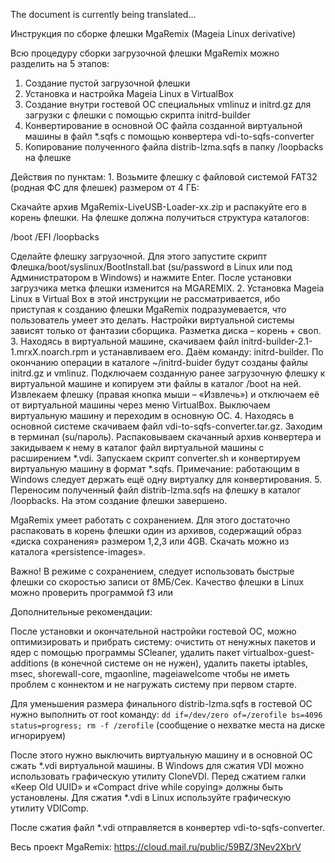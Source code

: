 The document is currently being translated...


Инструкция по cборке флешки MgaRemix (Mageia Linux derivative)

Всю процедуру сборки загрузочной флешки MgaRemix можно разделить на 5 этапов:

1. Создание пустой загрузочной флешки
2. Установка и настройка Mageia Linux в VirtualBox
3. Создание внутри гостевой ОС специальных vmlinuz и initrd.gz для загрузки с флешки с помощью скрипта initrd-builder
4. Конвертирование в основной ОС файла созданной виртуальной машины в файл *.sqfs с помощью конвертера vdi-to-sqfs-converter
5. Копирование полученного файла distrib-lzma.sqfs в папку /loopbacks на флешке

Действия по пунктам:
    1. Возьмите флешку с файловой системой FAT32 (родная ФС для флешек) размером от 4 ГБ:

Скачайте архив MgaRemix-LiveUSB-Loader-xx.zip и распакуйте его в корень флешки. На флешке должна получиться структура каталогов:

/boot
/EFI
/loopbacks

Сделайте флешку загрузочной. Для этого запустите скрипт Флешка/boot/syslinux/BootInstall.bat (su/password в Linux или под Администратором в Windows) и нажмите Enter. После установки загрузчика метка флешки изменится на MGAREMIX.
    2. Установка Mageia Linux в Virtual Box в этой инструкции не рассматривается, ибо приступая к созданию флешки MgaRemix подразумевается, что пользователь умеет это делать. Настройки виртуальной системы зависят только от фантазии сборщика. Разметка диска – корень + своп.
    3. Находясь в виртуальной машине, скачиваем файл initrd-builder-2.1-1.mrxX.noarch.rpm и устанавливаем его. Даём команду: initrd-builder. По окончанию операции в каталоге ~/initrd-buider будут созданы файлы initrd.gz и vmlinuz. Подключаем созданную ранее загрузочную флешку к виртуальной машине и копируем эти файлы в каталог /boot на ней. Извлекаем флешку (правая кнопка мыши – «Извлечь») и отключаем её от виртуальной машины через меню VirtualBox. Выключаем виртуальную машину и переходим в основную ОС.
    4. Находясь в основной системе скачиваем файл vdi-to-sqfs-converter.tar.gz. Заходим в терминал (su/пароль). Распаковываем скачанный архив конвертера и закидываем к нему в каталог файл виртуальной машины с расширением *.vdi. Запускаем скрипт converter.sh и конвертируем виртуальную машину в формат *.sqfs. Примечание: работающим в Windows следует держать ещё одну виртуалку для конвертирования.
    5. Переносим полученный файл distrib-lzma.sqfs на флешку в каталог /loopbacks. На этом создание флешки завершено.

МgaRemix умеет работать с сохранением. Для этого достаточно распаковать в корень флешки один из архивов, содержащий образ «диска сохранения» размером 1,2,3 или 4GB. Скачать можно из каталога «persistence-images». 

Важно! В режиме с сохранением, следует использовать быстрые флешки со скоростью записи от 8МБ/Сек.  Качество флешки в Linux можно проверить программой f3 или 

Дополнительные рекомендации:

После установки и окончательной настройки гостевой ОС, можно оптимизировать и прибрать систему: очистить от ненужных пакетов и ядер с помощью программы SCleaner, удалить пакет virtualbox-guest-additions (в конечной системе он не нужен), удалить пакеты iptables, msec, shorewall-core, mgaonline, mageiawelcome чтобы не иметь проблем с коннектом и не нагружать систему при первом старте.

Для уменьшения размера финального distrib-lzma.sqfs  в гостевой ОС нужно выполнить от root команду:
`dd if=/dev/zero of=/zerofile bs=4096 status=progress; rm -f /zerofile`
(сообщение о нехватке места на диске игнорируем)

После этого нужно выключить виртуальную машину и в основной ОС сжать *.vdi виртуальной машины. В Windows для сжатия VDI можно использовать графическую утилиту CloneVDI. Перед сжатием галки «Keep Old UUID» и «Compact drive while copying» должны быть установлены. Для сжатия *.vdi в Linux используйте графическую утилиту VDIComp.

После сжатия файл *.vdi отправляется в конвертер vdi-to-sqfs-converter.


Весь проект MgaRemix: https://cloud.mail.ru/public/59BZ/3Nev2XbrV

